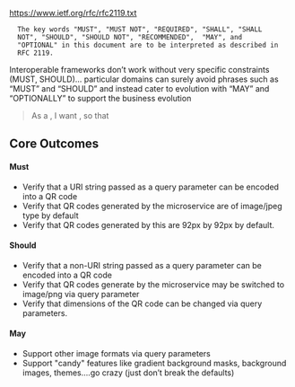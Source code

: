 https://www.ietf.org/rfc/rfc2119.txt

      The key words "MUST", "MUST NOT", "REQUIRED", "SHALL", "SHALL
      NOT", "SHOULD", "SHOULD NOT", "RECOMMENDED",  "MAY", and
      "OPTIONAL" in this document are to be interpreted as described in
      RFC 2119.

Interoperable frameworks don’t work without very specific constraints (MUST, SHOULD)...  particular domains can surely avoid phrases such as “MUST” and “SHOULD” and instead cater to evolution with “MAY” and “OPTIONALLY” to support the business evolution

> As a <Domain Expert>, I want <function>, so that <value>

## Core Outcomes
#### Must

  - Verify that a URI string passed as a query parameter can be encoded into a QR code
  - Verify that QR codes generated by the microservice are of image/jpeg type by default
  - Verify that QR codes generated by this are 92px by 92px by default.

#### Should
  - Verify that a non-URI string passed as a query parameter can be encoded into a QR code
  - Verify that QR codes generate by the microservice may be switched to image/png via query parameter
  - Verify that dimensions of the QR code can be changed via query parameters.

#### May

  - Support other image formats via query parameters
  - Support "candy" features like gradient background masks, background images, themes….go crazy (just don’t break the defaults)
